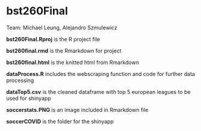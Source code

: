 # bst260Final

Team: Michael Leung, Alejandro Szmulewicz


**bst260Final.Rproj** is the R project file

**bst260final.rmd** is the Rmarkdown for project

**bst260final.html** is the knitted html from Rmarkdown

**dataProcess.R** includes the webscraping function and code for further data processing

**dataTop5.csv** is the cleaned dataframe with top 5 european leagues to be used for shinyapp

**soccerstats.PNG** is an image included in Rmarkdown file

**soccerCOVID** is the folder for the shinyapp
